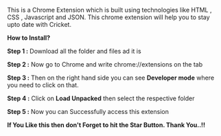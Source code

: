 This is a Chrome Extension which is built using technologies like HTML , CSS , Javascript and JSON. This chrome extension will help you to stay upto date with Cricket.

**How to Install?**

**Step 1 :** Download all the folder and files ad it is

**Step 2 :** Now go to Chrome and write chrome://extensions on the tab

**Step 3 :** Then on the right hand side you can see **Developer mode** where you need to click on that.

**Step 4 :** Click on **Load Unpacked** then select the respective folder

**Step 5 :** Now you can Successfully access this extension

**If You Like this then don't Forget to hit the Star Button. Thank You..!!**


